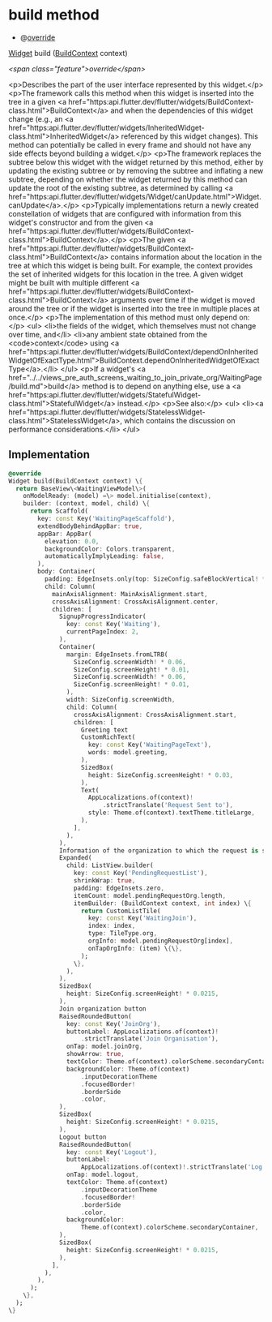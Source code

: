 


# build method







- @[override](https:api.flutter.dev/flutter/dart-core/override-constant.html)

[Widget](https:api.flutter.dev/flutter/widgets/Widget-class.html) build
([BuildContext](https:api.flutter.dev/flutter/widgets/BuildContext-class.html) context)

_\<span class="feature"\>override\</span\>_



\<p\>Describes the part of the user interface represented by this widget.\</p\>
\<p\>The framework calls this method when this widget is inserted into the tree
in a given \<a href="https:api.flutter.dev/flutter/widgets/BuildContext-class.html"\>BuildContext\</a\> and when the dependencies of this widget change
(e.g., an \<a href="https:api.flutter.dev/flutter/widgets/InheritedWidget-class.html"\>InheritedWidget\</a\> referenced by this widget changes). This
method can potentially be called in every frame and should not have any side
effects beyond building a widget.\</p\>
\<p\>The framework replaces the subtree below this widget with the widget
returned by this method, either by updating the existing subtree or by
removing the subtree and inflating a new subtree, depending on whether the
widget returned by this method can update the root of the existing
subtree, as determined by calling \<a href="https:api.flutter.dev/flutter/widgets/Widget/canUpdate.html"\>Widget.canUpdate\</a\>.\</p\>
\<p\>Typically implementations return a newly created constellation of widgets
that are configured with information from this widget's constructor and
from the given \<a href="https:api.flutter.dev/flutter/widgets/BuildContext-class.html"\>BuildContext\</a\>.\</p\>
\<p\>The given \<a href="https:api.flutter.dev/flutter/widgets/BuildContext-class.html"\>BuildContext\</a\> contains information about the location in the
tree at which this widget is being built. For example, the context
provides the set of inherited widgets for this location in the tree. A
given widget might be built with multiple different \<a href="https:api.flutter.dev/flutter/widgets/BuildContext-class.html"\>BuildContext\</a\>
arguments over time if the widget is moved around the tree or if the
widget is inserted into the tree in multiple places at once.\</p\>
\<p\>The implementation of this method must only depend on:\</p\>
\<ul\>
\<li\>the fields of the widget, which themselves must not change over time,
and\</li\>
\<li\>any ambient state obtained from the \<code\>context\</code\> using
\<a href="https:api.flutter.dev/flutter/widgets/BuildContext/dependOnInheritedWidgetOfExactType.html"\>BuildContext.dependOnInheritedWidgetOfExactType\</a\>.\</li\>
\</ul\>
\<p\>If a widget's \<a href="../../views_pre_auth_screens_waiting_to_join_private_org/WaitingPage/build.md"\>build\</a\> method is to depend on anything else, use a
\<a href="https:api.flutter.dev/flutter/widgets/StatefulWidget-class.html"\>StatefulWidget\</a\> instead.\</p\>
\<p\>See also:\</p\>
\<ul\>
\<li\>\<a href="https:api.flutter.dev/flutter/widgets/StatelessWidget-class.html"\>StatelessWidget\</a\>, which contains the discussion on performance considerations.\</li\>
\</ul\>



## Implementation

```dart
@override
Widget build(BuildContext context) \{
  return BaseView\<WaitingViewModel\>(
    onModelReady: (model) =\> model.initialise(context),
    builder: (context, model, child) \{
      return Scaffold(
        key: const Key('WaitingPageScaffold'),
        extendBodyBehindAppBar: true,
        appBar: AppBar(
          elevation: 0.0,
          backgroundColor: Colors.transparent,
          automaticallyImplyLeading: false,
        ),
        body: Container(
          padding: EdgeInsets.only(top: SizeConfig.safeBlockVertical! * 6),
          child: Column(
            mainAxisAlignment: MainAxisAlignment.start,
            crossAxisAlignment: CrossAxisAlignment.center,
            children: [
              SignupProgressIndicator(
                key: const Key('Waiting'),
                currentPageIndex: 2,
              ),
              Container(
                margin: EdgeInsets.fromLTRB(
                  SizeConfig.screenWidth! * 0.06,
                  SizeConfig.screenHeight! * 0.01,
                  SizeConfig.screenWidth! * 0.06,
                  SizeConfig.screenHeight! * 0.01,
                ),
                width: SizeConfig.screenWidth,
                child: Column(
                  crossAxisAlignment: CrossAxisAlignment.start,
                  children: [
                    Greeting text
                    CustomRichText(
                      key: const Key('WaitingPageText'),
                      words: model.greeting,
                    ),
                    SizedBox(
                      height: SizeConfig.screenHeight! * 0.03,
                    ),
                    Text(
                      AppLocalizations.of(context)!
                          .strictTranslate('Request Sent to'),
                      style: Theme.of(context).textTheme.titleLarge,
                    ),
                  ],
                ),
              ),
              Information of the organization to which the request is sent.
              Expanded(
                child: ListView.builder(
                  key: const Key('PendingRequestList'),
                  shrinkWrap: true,
                  padding: EdgeInsets.zero,
                  itemCount: model.pendingRequestOrg.length,
                  itemBuilder: (BuildContext context, int index) \{
                    return CustomListTile(
                      key: const Key('WaitingJoin'),
                      index: index,
                      type: TileType.org,
                      orgInfo: model.pendingRequestOrg[index],
                      onTapOrgInfo: (item) \{\},
                    );
                  \},
                ),
              ),
              SizedBox(
                height: SizeConfig.screenHeight! * 0.0215,
              ),
              Join organization button
              RaisedRoundedButton(
                key: const Key('JoinOrg'),
                buttonLabel: AppLocalizations.of(context)!
                    .strictTranslate('Join Organisation'),
                onTap: model.joinOrg,
                showArrow: true,
                textColor: Theme.of(context).colorScheme.secondaryContainer,
                backgroundColor: Theme.of(context)
                    .inputDecorationTheme
                    .focusedBorder!
                    .borderSide
                    .color,
              ),
              SizedBox(
                height: SizeConfig.screenHeight! * 0.0215,
              ),
              Logout button
              RaisedRoundedButton(
                key: const Key('Logout'),
                buttonLabel:
                    AppLocalizations.of(context)!.strictTranslate('Log out'),
                onTap: model.logout,
                textColor: Theme.of(context)
                    .inputDecorationTheme
                    .focusedBorder!
                    .borderSide
                    .color,
                backgroundColor:
                    Theme.of(context).colorScheme.secondaryContainer,
              ),
              SizedBox(
                height: SizeConfig.screenHeight! * 0.0215,
              ),
            ],
          ),
        ),
      );
    \},
  );
\}
```







